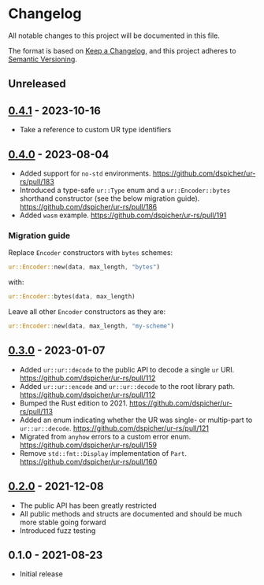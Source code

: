 # Changelog
All notable changes to this project will be documented in this file.

The format is based on [Keep a Changelog](https://keepachangelog.com/en/1.0.0/),
and this project adheres to [Semantic Versioning](https://semver.org/spec/v2.0.0.html).

## Unreleased

## [0.4.1](https://github.com/dspicher/ur-rs/releases/tag/0.4.1) - 2023-10-16
 - Take a reference to custom UR type identifiers

## [0.4.0](https://github.com/dspicher/ur-rs/releases/tag/0.4.0) - 2023-08-04
 - Added support for `no-std` environments. https://github.com/dspicher/ur-rs/pull/183
 - Introduced a type-safe `ur::Type` enum and a `ur::Encoder::bytes` shorthand constructor (see the below migration guide). https://github.com/dspicher/ur-rs/pull/186
 - Added `wasm` example. https://github.com/dspicher/ur-rs/pull/191

### Migration guide

Replace `Encoder` constructors with `bytes` schemes:
```rust
ur::Encoder::new(data, max_length, "bytes")
```

with:
```rust
ur::Encoder::bytes(data, max_length)
```

Leave all other `Encoder` constructors as they are:
```rust
ur::Encoder::new(data, max_length, "my-scheme")
```

## [0.3.0](https://github.com/dspicher/ur-rs/releases/tag/0.3.0) - 2023-01-07
 - Added `ur::ur::decode` to the public API to decode a single `ur` URI. https://github.com/dspicher/ur-rs/pull/112
 - Added `ur::ur::encode` and `ur::ur::decode` to the root library path. https://github.com/dspicher/ur-rs/pull/112
 - Bumped the Rust edition to 2021. https://github.com/dspicher/ur-rs/pull/113
 - Added an enum indicating whether the UR was single- or multip-part to `ur::ur::decode`. https://github.com/dspicher/ur-rs/pull/121
 - Migrated from `anyhow` errors to a custom error enum. https://github.com/dspicher/ur-rs/pull/159
 - Remove `std::fmt::Display` implementation of `Part`. https://github.com/dspicher/ur-rs/pull/160

## [0.2.0](https://github.com/dspicher/ur-rs/releases/tag/0.2.0) - 2021-12-08
 - The public API has been greatly restricted
 - All public methods and structs are documented and should be much more stable going forward
 - Introduced fuzz testing

## 0.1.0 - 2021-08-23
 - Initial release
